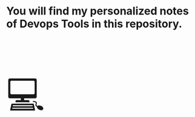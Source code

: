 <h1>You will find my personalized notes of Devops Tools in this repository.</h1>

<p style="font-size:100px">&#128187;</p>
